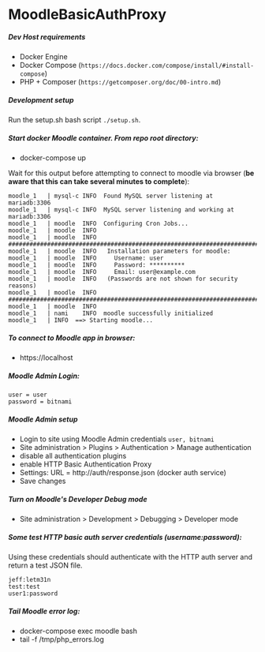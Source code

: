 # MoodleBasicAuthProxy

##### Dev Host requirements
* Docker Engine
* Docker Compose (`https://docs.docker.com/compose/install/#install-compose`)
* PHP + Composer (`https://getcomposer.org/doc/00-intro.md`)

##### Development setup
Run the setup.sh bash script `./setup.sh`.

##### Start docker Moodle container. From repo root directory:
* docker-compose up

Wait for this output before attempting to connect to moodle via browser 
(**be aware that this can take several minutes to complete**):
```
moodle_1   | mysql-c INFO  Found MySQL server listening at mariadb:3306
moodle_1   | mysql-c INFO  MySQL server listening and working at mariadb:3306
moodle_1   | moodle  INFO  Configuring Cron Jobs...
moodle_1   | moodle  INFO
moodle_1   | moodle  INFO  ########################################################################
moodle_1   | moodle  INFO   Installation parameters for moodle:
moodle_1   | moodle  INFO     Username: user
moodle_1   | moodle  INFO     Password: **********
moodle_1   | moodle  INFO     Email: user@example.com
moodle_1   | moodle  INFO   (Passwords are not shown for security reasons)
moodle_1   | moodle  INFO  ########################################################################
moodle_1   | moodle  INFO
moodle_1   | nami    INFO  moodle successfully initialized
moodle_1   | INFO  ==> Starting moodle... 
```
##### To connect to Moodle app in browser:
* https://localhost

##### Moodle Admin Login: 
```
user = user
password = bitnami
```
     
##### Moodle Admin setup
* Login to site using Moodle Admin credentials `user, bitnami`
* Site administration > Plugins > Authentication > Manage authentication
* disable all authentication plugins
* enable HTTP Basic Authentication Proxy
* Settings: URL = http://auth/response.json (docker auth service)
* Save changes

##### Turn on Moodle's Developer Debug mode
* Site administration > Development > Debugging > Developer mode


##### Some test HTTP basic auth server credentials (username:password):
Using these credentials should authenticate with the HTTP auth server and return a test JSON file.
```
jeff:letm31n
test:test
user1:password
```

##### Tail Moodle error log:
* docker-compose exec moodle bash
* tail -f /tmp/php_errors.log
